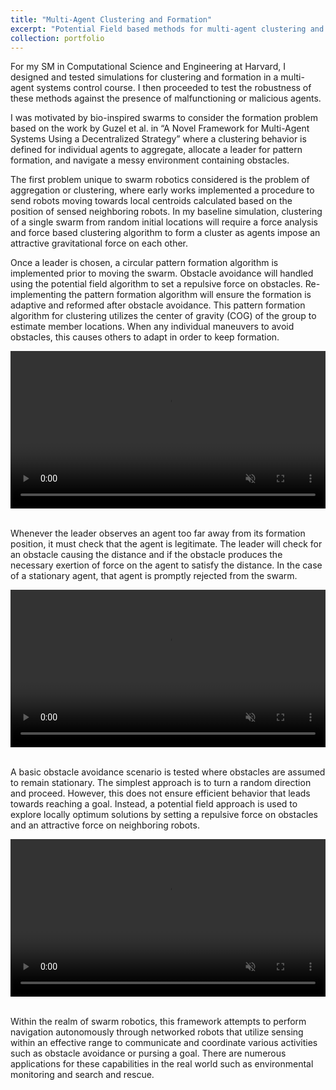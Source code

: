 ```yaml
---
title: "Multi-Agent Clustering and Formation"
excerpt: "Potential Field based methods for multi-agent clustering and formation simulations"
collection: portfolio
---
```


For my SM in Computational Science and Engineering at Harvard, I designed and tested simulations for clustering and formation in a multi-agent systems control course. I then proceeded to test the robustness of these methods against the presence of malfunctioning or malicious agents.

I was motivated by bio-inspired swarms to consider the formation problem based on the work by Guzel et al. in “A Novel Framework for Multi-Agent Systems Using a Decentralized Strategy” where a clustering behavior is defined for individual agents to aggregate, allocate a leader for pattern formation, and navigate a messy environment containing obstacles. 

The first problem unique to swarm robotics considered is the problem of aggregation or clustering, where early works implemented a procedure to send robots moving towards local centroids calculated based on the position of sensed neighboring robots. In my baseline simulation, clustering of a single swarm from random initial locations will require a force analysis and force based clustering algorithm to form a cluster as agents impose an attractive gravitational force on each other.

Once a leader is chosen, a circular pattern formation algorithm is implemented prior to moving the swarm. Obstacle avoidance will handled using the potential field algorithm to set a repulsive force on obstacles. Re-implementing the pattern formation algorithm will ensure the formation is adaptive and reformed after obstacle avoidance. This pattern formation algorithm for clustering utilizes the center of gravity (COG) of the group to estimate member locations. When any individual maneuvers to avoid obstacles, this causes others to adapt in order to keep formation.

<video  style="display:block; width:100%; height:auto;" autoplay muted controls loop="loop">
    <source src="{{ site.baseurl }}/media/formation.mp4" type="video/mp4" />
</video>

<br/>

Whenever the leader observes an agent too far away from its formation position, it must check that the agent is legitimate. The leader will check for an obstacle causing the distance and if the obstacle produces the necessary exertion of force on the agent to satisfy the distance. In the case of a stationary agent, that agent is promptly rejected from the swarm.

<video  style="display:block; width:100%; height:auto;" autoplay muted controls loop="loop">
    <source src="{{ site.baseurl }}/media/formation_malicious.mp4" type="video/mp4" />
</video>

<br/>

A basic obstacle avoidance scenario is tested where obstacles are assumed to remain stationary. The simplest approach is to turn a random direction and proceed. However, this does not ensure efficient behavior that leads towards reaching a goal. Instead, a potential field approach is used to explore locally optimum solutions by setting a repulsive force on obstacles and an attractive force on neighboring robots.

<video  style="display:block; width:100%; height:auto;" autoplay muted controls loop="loop">
    <source src="{{ site.baseurl }}/media/formation_malicious_obs.mp4" type="video/mp4" />
</video>

<br/>

Within the realm of swarm robotics, this framework attempts to perform navigation autonomously through networked robots that utilize sensing within an effective range to communicate and coordinate various activities such as obstacle avoidance or pursing a goal. There are numerous applications for these capabilities in the real world such as environmental monitoring and search and rescue.
